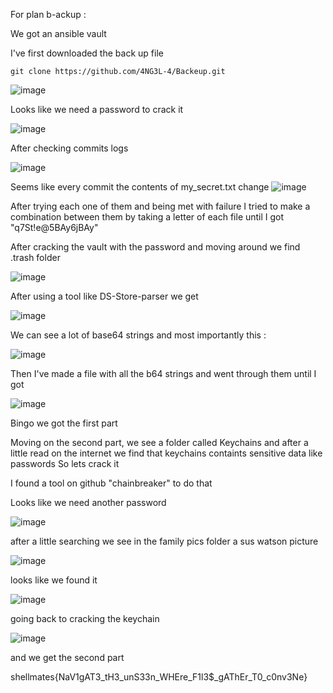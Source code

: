 For plan b-ackup :

We got an ansible vault 

I've first downloaded the back up file 

```
git clone https://github.com/4NG3L-4/Backeup.git
```

![image](https://github.com/NassimMansouri/writeups/assets/123596322/9436897f-88df-4fa7-a16f-a2bc2b6249eb)

Looks like we need a password to crack it

![image](https://github.com/NassimMansouri/writeups/assets/123596322/09be62ca-27ef-44f5-949a-7ca61cf45c71)

After checking commits logs 

![image](https://github.com/NassimMansouri/writeups/assets/123596322/eb85f461-70c8-4cca-a858-460a01261bd1)

Seems like every commit the contents of my_secret.txt change
![image](https://github.com/NassimMansouri/writeups/assets/123596322/a226a0d2-da99-414b-9d05-3684fb944d72)

After trying each one of them and being met with failure I tried to make a combination between them by taking a letter of each file until I got 
"q7St!e@5BAy6jBAy"

After cracking the vault with the password and moving around we find .trash folder 

![image](https://github.com/NassimMansouri/writeups/assets/123596322/5f5f33c3-ab76-4fc9-bc99-758b0f853251)

After using a tool like DS-Store-parser we get

![image](https://github.com/NassimMansouri/writeups/assets/123596322/9139a6ee-beef-4cd2-ba46-97137b607769)

We can see a lot of base64 strings and most importantly this :

![image](https://github.com/NassimMansouri/writeups/assets/123596322/064a67fd-c597-4d0d-8aa0-9278eeec9e9e)

Then I've made a file with all the b64 strings and went through them until I got

![image](https://github.com/NassimMansouri/writeups/assets/123596322/4d669286-030f-419c-abfb-e8c7f927ade7)

Bingo we got the first part

Moving on the second part, we see a folder called Keychains and after a little read on the internet we find that keychains containts sensitive data like passwords 
So lets crack it 

I found a tool on github "chainbreaker" to do that

Looks like we need another password

![image](https://github.com/NassimMansouri/writeups/assets/123596322/18a55609-ff62-402b-a2ee-d78a324148f4)

after a little searching we see in the family pics folder a sus watson picture 

![image](https://github.com/NassimMansouri/writeups/assets/123596322/7fc56565-0063-4ba4-886e-d9fbc44ed1ac)

looks like we found it

![image](https://github.com/NassimMansouri/writeups/assets/123596322/58a246c8-2e99-4f8f-9618-f9c2073a751a)

going back to cracking the keychain 

![image](https://github.com/NassimMansouri/writeups/assets/123596322/61bdfd5b-5344-426f-8e78-520c7f1f9466)

and we get the second part 

shellmates{NaV1gAT3_tH3_unS33n_WHEre_F1l3$_gAThEr_T0_c0nv3Ne}

